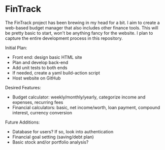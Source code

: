 # FinTrack
The FinTrack project has been brewing in my head for a bit. I aim to create a web-based budget manager that also includes other finance tools. This will be pretty basic to start, won't be anything fancy for the website. I plan to capture the entire development process in this repository.

Initial Plan:
* Front end: design basic HTML site
* Plan and develop back-end
* Add unit tests to both ends
* If needed, create a yaml build-action script
* Host website on GitHub

Desired Features:
* Budget calculator: weekly/monthly/yearly, categorize income and expenses, recurring fees
* Financial calculators: basic, net income/worth, loan payment, compound interest, currency conversion

Future Additions:
* Database for users? If so, look into authentication 
* Financial goal setting (saving/debt plan)
* Basic stock and/or portfolio analysis? 